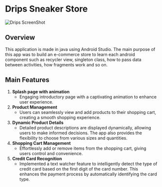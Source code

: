 # Drips Sneaker Store
![Drips ScreenShot](https://github.com/shane-abh/android-sneakers-ecommerce-app/assets/65544944/6b500eb2-1f19-4590-b436-e40887d71f87)

## Overview

This application is made in java using Android Studio. The main purpose of this app was to build an e-commerce store to learn each android component such as recycler view, singleton class, how to pass data between activities, how fragments work and so on.

## Main Features

1. **Splash page with animation**
   * Engaging introductory page with a captivating animation to enhance user experience.
2. **Product Management**
   * Users can seamlessly view and add products to their shopping cart, creating a smooth shopping experience.
3. **Dynamic Product Details**
   * Detailed product descriptions are displayed dynamically, allowing users to make informed decisions. The app also provides the flexibility to choose from various sizes and quantities.
4. **Shopping Cart Management**
   * Effortlessly add or remove items from the shopping cart, giving users control and convenience.
5. **Credit Card Recognition**
   * Implemented a text watcher feature to intelligently detect the type of credit card based on the first digit of the card number. This enhances the payment process by automatically identifying the card type.




